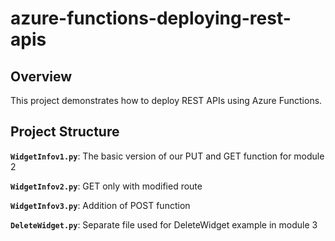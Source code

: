 # azure-functions-deploying-rest-apis

## Overview
This project demonstrates how to deploy REST APIs using Azure Functions.

## Project Structure

**`WidgetInfov1.py`**: The basic version of our PUT and GET function for module 2

**`WidgetInfov2.py`**: GET only with modified route

**`WidgetInfov3.py`**: Addition of POST function

**`DeleteWidget.py`**: Separate file used for DeleteWidget example in module 3